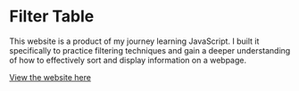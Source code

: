 # Filter Table

This website is a product of my journey learning JavaScript. I built it
specifically to practice filtering techniques and gain a deeper understanding of
how to effectively sort and display information on a webpage.

[View the website here](https://mini-website-projects.netlify.app/tribute%20pages/)
